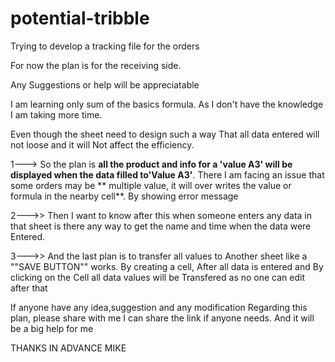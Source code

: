 # potential-tribble
Trying to develop a tracking file for the orders

For now the plan is for the receiving side.


Any Suggestions or help will be appreciatable 

I am learning only sum of the basics formula.
As I don't have the knowledge I am taking more
time. 

Even though the sheet need to design such a way
That all data entered will not loose and it will
Not affect the efficiency.

1---> So the plan is **all the product and info for a
'value A3' will be displayed when the data 
filled to'Value A3'**. There I am facing an issue 
that some orders may be ** multiple value, it 
will over writes the value or formula in the 
nearby cell**. By showing error message

2--->> Then I want to know after this when someone enters 
any data in that sheet is there any way to get the 
name and time when the data were 
Entered.

3--->> And the last plan is to transfer all values to 
Another sheet like a ""SAVE BUTTON"" works.
By creating a cell, After all data is entered and
By clicking on the Cell all data values will be 
Transfered as no one can edit after that 


If anyone have any idea,suggestion and any modification
Regarding this plan, please share with me I can
 share the link if anyone needs. And it will be a
big help for me



THANKS IN ADVANCE
MIKE 

